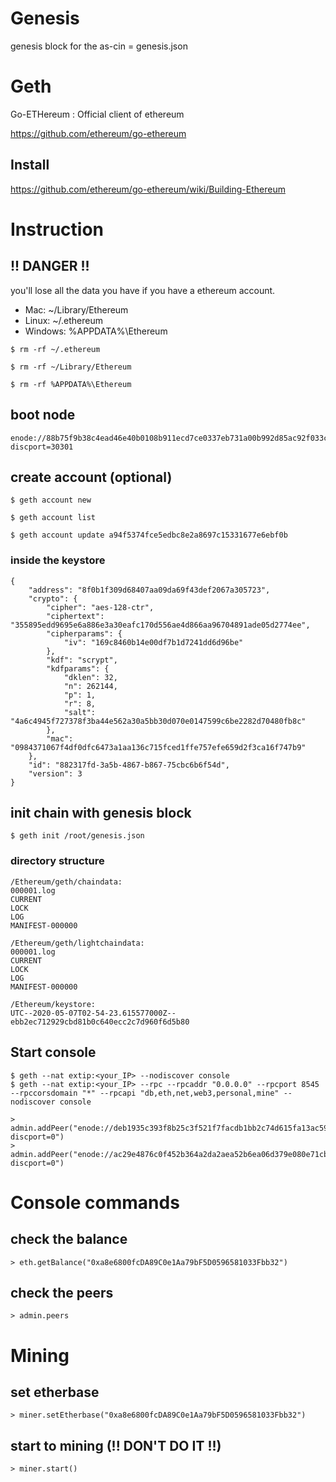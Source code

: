 # Genesis
genesis block for the as-cin
= genesis.json

# Geth
Go-ETHereum : Official client of ethereum

https://github.com/ethereum/go-ethereum

## Install
https://github.com/ethereum/go-ethereum/wiki/Building-Ethereum


# Instruction
## !! DANGER !! 

you'll lose all the data you have if you have a ethereum account.

* Mac: ~/Library/Ethereum
* Linux: ~/.ethereum
* Windows: %APPDATA%\Ethereum

```
$ rm -rf ~/.ethereum

$ rm -rf ~/Library/Ethereum

$ rm -rf %APPDATA%\Ethereum
```

## boot node
```
enode://88b75f9b38c4ead46e40b0108b911ecd7ce0337eb731a00b992d85ac92f033cfecba90f9d62155ad622754bf50b7f9243145374f0a68bf923072365a91175993@172.16.0.48:0?discport=30301
```

## create account (optional)

```
$ geth account new
```

```
$ geth account list
```

```
$ geth account update a94f5374fce5edbc8e2a8697c15331677e6ebf0b
```

### inside the keystore 
```
{
    "address": "8f0b1f309d68407aa09da69f43def2067a305723",
    "crypto": {
        "cipher": "aes-128-ctr",
        "ciphertext": "355895edd9695e6a886e3a30eafc170d556ae4d866aa96704891ade05d2774ee",
        "cipherparams": {
            "iv": "169c8460b14e00df7b1d7241dd6d96be"
        },
        "kdf": "scrypt",
        "kdfparams": {
            "dklen": 32,
            "n": 262144,
            "p": 1,
            "r": 8,
            "salt": "4a6c4945f727378f3ba44e562a30a5bb30d070e0147599c6be2282d70480fb8c"
        },
        "mac": "0984371067f4df0dfc6473a1aa136c715fced1ffe757efe659d2f3ca16f747b9"
    },
    "id": "882317fd-3a5b-4867-b867-75cbc6b6f54d",
    "version": 3
}
```

## init chain with genesis block
```
$ geth init /root/genesis.json
```

### directory structure

```
/Ethereum/geth/chaindata:
000001.log
CURRENT
LOCK
LOG
MANIFEST-000000

/Ethereum/geth/lightchaindata:
000001.log
CURRENT
LOCK
LOG
MANIFEST-000000

/Ethereum/keystore:
UTC--2020-05-07T02-54-23.615577000Z--ebb2ec712929cbd81b0c640ecc2c7d960f6d5b80
```


## Start console
```
$ geth --nat extip:<your_IP> --nodiscover console 
$ geth --nat extip:<your_IP> --rpc --rpcaddr "0.0.0.0" --rpcport 8545 --rpccorsdomain "*" --rpcapi "db,eth,net,web3,personal,mine" --nodiscover console
```

```
> admin.addPeer("enode://deb1935c393f8b25c3f521f7facdb1bb2c74d615fa13ac593ba72b2dcefa8783d8589d3e4350bdb30728486f309cccaf56e0cd2391a1f99ff45618a056627593@172.15.0.48:30303?discport=0")
> admin.addPeer("enode://ac29e4876c0f452b364a2da2aea52b6ea06d379e080e71cb2e98a6fc27379df2ab66c0b4972f026c7f34396584b112c966567d40512e7fb9c6d7fbf262afedaf@172.16.0.54:30303?discport=0")
```

# Console commands

## check the balance
```
> eth.getBalance("0xa8e6800fcDA89C0e1Aa79bF5D0596581033Fbb32")
```

## check the peers
```
> admin.peers
```

# Mining
## set etherbase
```
> miner.setEtherbase("0xa8e6800fcDA89C0e1Aa79bF5D0596581033Fbb32")
```

## start to mining (!! DON'T DO IT !!)
```
> miner.start()
```